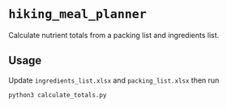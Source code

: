 # `hiking_meal_planner`
Calculate nutrient totals from a packing list and ingredients list.

## Usage
Update `ingredients_list.xlsx` and `packing_list.xlsx` then run

```
python3 calculate_totals.py
```